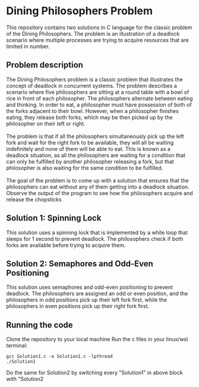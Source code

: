# Dining Philosophers Problem
This repository contains two solutions in C language for the classic problem of the Dining Philosophers. The problem is an illustration of a deadlock scenario where multiple processes are trying to acquire resources that are limited in number.

## Problem description
The Dining Philosophers problem is a classic problem that illustrates the concept of deadlock in concurrent systems. The problem describes a scenario where five philosophers are sitting at a round table with a bowl of rice in front of each philosopher. The philosophers alternate between eating and thinking. In order to eat, a philosopher must have possession of both of the forks adjacent to their bowl. However, when a philosopher finishes eating, they release both forks, which may be then picked up by the philosopher on their left or right.
<br><br>
The problem is that if all the philosophers simultaneously pick up the left fork and wait for the right fork to be available, they will all be waiting indefinitely and none of them will be able to eat. This is known as a deadlock situation, as all the philosophers are waiting for a condition that can only be fulfilled by another philosopher releasing a fork, but that philosopher is also waiting for the same condition to be fulfilled.
<br><br>
The goal of the problem is to come up with a solution that ensures that the philosophers can eat without any of them getting into a deadlock situation. Observe the output of the program to see how the philosophers acquire and release the chopsticks

## Solution 1: Spinning Lock
This solution uses a spinning lock that is implemented by a while loop that sleeps for 1 second to prevent deadlock. The philosophers check if both forks are available before trying to acquire them.

## Solution 2: Semaphores and Odd-Even Positioning
This solution uses semaphores and odd-even positioning to prevent deadlock. The philosophers are assigned an odd or even position, and the philosophers in odd positions pick up their left fork first, while the philosophers in even positions pick up their right fork first.

## Running the code
Clone the repository to your local machine
Run the c files in your linux/wsl terminal:
```
gcc Solution1.c -o Solution1.c -lpthread 
./Solution1
```
Do the same for Solution2 by switching every "Solution1" in above block with "Solution2
